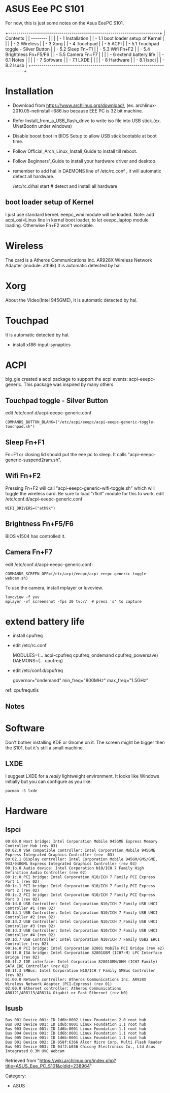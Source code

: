ASUS Eee PC S101
================

For now, this is just some notes on the Asus EeePC S101.

+--------------------------------------------------------------------------+
| Contents                                                                 |
| --------                                                                 |
|                                                                          |
| -   1 Installation                                                       |
|     -   1.1 boot loader setup of Kernel                                  |
|                                                                          |
| -   2 Wireless                                                           |
| -   3 Xorg                                                               |
| -   4 Touchpad                                                           |
| -   5 ACPI                                                               |
|     -   5.1 Touchpad toggle - Silver Button                              |
|     -   5.2 Sleep Fn+F1                                                  |
|     -   5.3 Wifi Fn+F2                                                   |
|     -   5.4 Brightness Fn+F5/F6                                          |
|     -   5.5 Camera Fn+F7                                                 |
|                                                                          |
| -   6 extend battery life                                                |
|     -   6.1 Notes                                                        |
|                                                                          |
| -   7 Software                                                           |
|     -   7.1 LXDE                                                         |
|                                                                          |
| -   8 Hardware                                                           |
|     -   8.1 lspci                                                        |
|     -   8.2 lsusb                                                        |
+--------------------------------------------------------------------------+

Installation
============

-   Download from https://www.archlinux.org/download/, (ex.
    archlinux-2010.05-netinstall-i686.iso because EEE PC is 32 bit
    machine.
-   Refer Install_from_a_USB_flash_drive to write iso file into USB
    stick.(ex. UNetBootin under windows)
-   Disable boost boot in BIOS Setup to allow USB stick bootable at boot
    time.
-   Follow Official_Arch_Linux_Install_Guide to install till reboot.
-   Follow Beginners'_Guide to install your hardware driver and desktop.
-   remember to add hal in DAEMONS line of /etc/rc.conf , it will
    automatic detect all hardware.

    /etc/rc.d/hal start  # detect and install all hardware

boot loader setup of Kernel
---------------------------

I just use standard kernel. eeepc_wmi module will be loaded. Note: add
acpi_osi=Linux line in kernel boot loader, to let eeepc_laptop module
loading. Otherwise Fn+F2 won't workable.

Wireless
========

The card is a Atheros Communications Inc. AR928X Wireless Network
Adapter (module: ath9k) It is automatic detected by hal.

Xorg
====

About the Video(Intel 945GME), It is automatic detected by hal.

Touchpad
========

It is automatic detected by hal.

-   install xf86-input-synaptics

ACPI
====

big_gie created a acpi package to support the acpi events:
acpi-eeepc-generic. This package was inspired by many others.

Touchpad toggle - Silver Button
-------------------------------

edit /etc/conf.d/acpi-eeepc-generic.conf

    COMMANDS_BUTTON_BLANK=("/etc/acpi/eeepc/acpi-eeepc-generic-toggle-touchpad.sh")

Sleep Fn+F1
-----------

Fn+F1 or closing lid should put the eee pc to sleep. It calls
"acpi-eeepc-generic-suspend2ram.sh".

Wifi Fn+F2
----------

Pressing Fn+F2 will call "acpi-eeepc-generic-wifi-toggle.sh" which will
toggle the wireless card. Be sure to load "rfkill" module for this to
work. edit /etc/conf.d/acpi-eeepc-generic.conf

    WIFI_DRIVERS=("ath9k")

Brightness Fn+F5/F6
-------------------

BIOS v1504 has controlled it.

Camera Fn+F7
------------

edit /etc/conf.d/acpi-eeepc-generic.conf:

    COMMANDS_SCREEN_OFF=(/etc/acpi/eeepc/acpi-eeepc-generic-toggle-webcam.sh)

To use the camera, install mplayer or luvcview.

    luvcview -f yuv
    mplayer -vf screenshot -fps 30 tv://  # press 's' to capture

extend battery life
===================

-   install cpufreq
-   edit /etc/rc.conf

    MODULES=(... acpi-cpufreq cpufreq_ondemand cpufreq_powersave)
    DAEMONS=(... cpufreq)

-   edit /etc/conf.d/cpufreq

    governor="ondemand"
    min_freq="800MHz"
    max_freq="1.5GHz"

ref: cpufrequtils

Notes
-----

Software
========

Don't bother installing KDE or Gnome on it. The screen might be bigger
then the S101, but it's still a small machine.

LXDE
----

I suggest LXDE for a _really_ lightweight environment. It looks like
Windows initially but you can configure as you like:

    pacman -S lxde

Hardware
========

lspci
-----

    00:00.0 Host bridge: Intel Corporation Mobile 945GME Express Memory Controller Hub (rev 03)
    00:02.0 VGA compatible controller: Intel Corporation Mobile 945GME Express Integrated Graphics Controller (rev  03)
    00:02.1 Display controller: Intel Corporation Mobile 945GM/GMS/GME, 943/940GML Express Integrated Graphics Controller (rev 03)
    00:1b.0 Audio device: Intel Corporation N10/ICH 7 Family High Definition Audio Controller (rev 02)
    00:1c.0 PCI bridge: Intel Corporation N10/ICH 7 Family PCI Express Port 1 (rev 02)
    00:1c.1 PCI bridge: Intel Corporation N10/ICH 7 Family PCI Express Port 2 (rev 02)
    00:1c.2 PCI bridge: Intel Corporation N10/ICH 7 Family PCI Express Port 3 (rev 02)
    00:1d.0 USB Controller: Intel Corporation N10/ICH 7 Family USB UHCI Controller #1 (rev 02)
    00:1d.1 USB Controller: Intel Corporation N10/ICH 7 Family USB UHCI Controller #2 (rev 02)
    00:1d.2 USB Controller: Intel Corporation N10/ICH 7 Family USB UHCI Controller #3 (rev 02)
    00:1d.3 USB Controller: Intel Corporation N10/ICH 7 Family USB UHCI Controller #4 (rev 02)
    00:1d.7 USB Controller: Intel Corporation N10/ICH 7 Family USB2 EHCI Controller (rev 02)
    00:1e.0 PCI bridge: Intel Corporation 82801 Mobile PCI Bridge (rev e2)
    00:1f.0 ISA bridge: Intel Corporation 82801GBM (ICH7-M) LPC Interface Bridge (rev 02)
    00:1f.2 IDE interface: Intel Corporation 82801GBM/GHM (ICH7 Family) SATA IDE Controller (rev 02)
    00:1f.3 SMBus: Intel Corporation N10/ICH 7 Family SMBus Controller (rev 02)
    01:00.0 Network controller: Atheros Communications Inc. AR928X Wireless Network Adapter (PCI-Express) (rev 01)
    02:00.0 Ethernet controller: Atheros Communications AR8121/AR8113/AR8114 Gigabit or Fast Ethernet (rev b0)

lsusb
-----

    Bus 001 Device 001: ID 1d6b:0002 Linux Foundation 2.0 root hub
    Bus 002 Device 001: ID 1d6b:0001 Linux Foundation 1.1 root hub
    Bus 003 Device 001: ID 1d6b:0001 Linux Foundation 1.1 root hub
    Bus 004 Device 001: ID 1d6b:0001 Linux Foundation 1.1 root hub
    Bus 005 Device 001: ID 1d6b:0001 Linux Foundation 1.1 root hub
    Bus 001 Device 002: ID 058f:6366 Alcor Micro Corp. Multi Flash Reader
    Bus 001 Device 003: ID 04f2:b036 Chicony Electronics Co., Ltd Asus Integrated 0.3M UVC Webcam

Retrieved from
"https://wiki.archlinux.org/index.php?title=ASUS_Eee_PC_S101&oldid=238964"

Category:

-   ASUS
